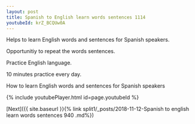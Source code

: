 ```yaml
---
layout: post
title: Spanish to English learn words sentences 1114 
youtubeId: krZ_BCQUw0A
---
```

 
 
Helps to learn English words and sentences for Spanish speakers.

Opportunitiy to repeat the words sentences. 

Practice English language. 
 
10 minutes practice every day. 
 
How to learn English words and sentences for Spanish speakers 
 
{% include youtubePlayer.html id=page.youtubeId %}
 
 
[Next]({{ site.baseurl }}{% link  split1/_posts/2018-11-12-Spanish to english learn words sentences 940 .md%})
 

